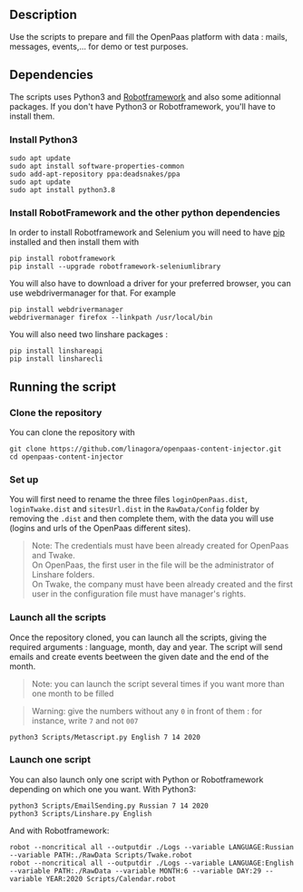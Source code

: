 ## Description
Use the scripts to prepare and fill the OpenPaas platform with data : mails, messages, events,... for demo or test purposes.

## Dependencies
The scripts uses Python3 and [Robotframework](http://robotframework.org/robotframework/latest/RobotFrameworkUserGuide.html) and also some aditionnal packages. If you don't have Python3 or Robotframework, you'll have to install them.

### Install Python3

```
sudo apt update
sudo apt install software-properties-common
sudo add-apt-repository ppa:deadsnakes/ppa
sudo apt update
sudo apt install python3.8
```

### Install RobotFramework and the other python dependencies
In order to install Robotframework and Selenium you will need to have [pip](http://pip-installer.org) installed and then install them with
```
pip install robotframework
pip install --upgrade robotframework-seleniumlibrary
```

You will also have to download a driver for your preferred browser, you can use webdrivermanager for that. For example
```
pip install webdrivermanager
webdrivermanager firefox --linkpath /usr/local/bin
```

You will also need two linshare packages :
```
pip install linshareapi
pip install linsharecli
```

## Running the script
### Clone the repository
You can clone the repository with
```
git clone https://github.com/linagora/openpaas-content-injector.git
cd openpaas-content-injector
```

### Set up
You will first need to rename the three files `loginOpenPaas.dist`, `loginTwake.dist` and `sitesUrl.dist` in the `RawData/Config` folder by removing the `.dist` and then complete them, with the data you will use (logins and urls of the OpenPaas different sites).

> Note: The credentials must have been already created for OpenPaas and Twake. <br>
On OpenPaas, the first user in the file will be the administrator of Linshare folders. <br>
On Twake, the company must have been already created and the first user in the configuration file must have manager's rights.


### Launch all the scripts
Once the repository cloned, you can launch all the scripts, giving the required arguments : language, month, day and year. The script will send emails and create events beetween the given date and the end of the month.
>Note: you can launch the script several times if you want more than one month to be filled

>Warning: give the numbers without any `0` in front of them : for instance, write `7` and not `007`
```
python3 Scripts/Metascript.py English 7 14 2020
```

### Launch one script
You can also launch only one script with Python or Robotframework depending on which one you want. With Python3:
```
python3 Scripts/EmailSending.py Russian 7 14 2020
python3 Scripts/Linshare.py English
```
And with Robotframework:
```
robot --noncritical all --outputdir ./Logs --variable LANGUAGE:Russian --variable PATH:./RawData Scripts/Twake.robot
robot --noncritical all --outputdir ./Logs --variable LANGUAGE:English --variable PATH:./RawData --variable MONTH:6 --variable DAY:29 --variable YEAR:2020 Scripts/Calendar.robot
```
